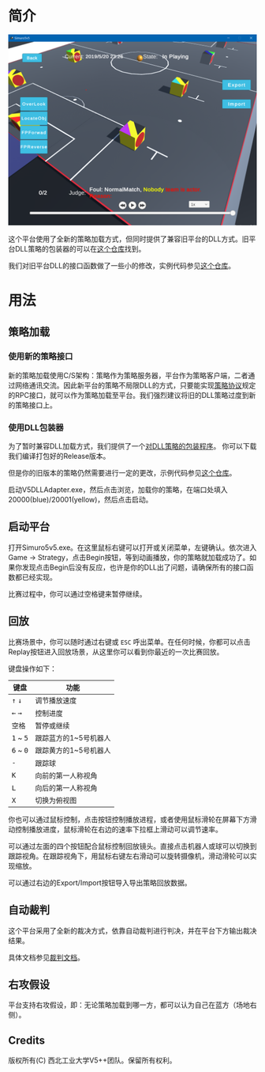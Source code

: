 # 简介

![screenshot](./Documents/screenshot.png)

这个平台使用了全新的策略加载方式，但同时提供了兼容旧平台的DLL方式。旧平台DLL策略的包装器的可以在[这个仓库](https://github.com/npuv5pp/V5DLLAdapter)找到。

我们对旧平台DLL的接口函数做了一些小的修改，实例代码参见[这个仓库](https://github.com/npuv5pp/DLLStrategy)。

# 用法

## 策略加载

### 使用新的策略接口

新的策略加载使用C/S架构：策略作为策略服务器，平台作为策略客户端，二者通过网络通讯交流。因此新平台的策略不局限DLL的方式，只要能实现[策略协议](https://github.com/npuv5pp/V5RPC)规定的RPC接口，就可以作为策略加载至平台。我们强烈建议将旧的DLL策略过度到新的策略接口上。

### 使用DLL包装器

为了暂时兼容DLL加载方式，我们提供了一个[对DLL策略的包装程序](https://github.com/npuv5pp/V5DLLAdapter)。 你可以下载我们编译打包好的Release版本。

但是你的旧版本的策略仍然需要进行一定的更改，示例代码参见[这个仓库](https://github.com/npuv5pp/DLLStrategy)。

启动V5DLLAdapter.exe，然后点击浏览，加载你的策略，在端口处填入20000(blue)/20001(yellow)，然后点击启动。

## 启动平台

打开Simuro5v5.exe。在这里鼠标右键可以打开或关闭菜单，左键确认。依次进入Game -> Strategy，点击Begin按钮，等到动画播放，你的策略就加载成功了。如果你发现点击Begin后没有反应，也许是你的DLL出了问题，请确保所有的接口函数都已经实现。

比赛过程中，你可以通过空格键来暂停继续。

## 回放

比赛场景中，你可以随时通过右键或 `ESC` 呼出菜单。在任何时候，你都可以点击Replay按钮进入回放场景，从这里你可以看到你最近的一次比赛回放。

键盘操作如下：

| 键盘      | 功能                  |
|-----------|-----------------------|
| <kbd>↑</kbd> <kbd>↓</kbd>   | 调节播放速度          |
| <kbd>←</kbd> <kbd>→</kbd>   | 控制进度              |
| <kbd>空格</kbd>    | 暂停或继续            |
| <kbd>1</kbd> ~ <kbd>5</kbd> | 跟踪蓝方的1~5号机器人 |
| <kbd>6</kbd> ~ <kbd>0</kbd> | 跟踪黄方的1~5号机器人 |
| <kbd>-</kbd>       | 跟踪球                |
| <kbd>K</kbd>       | 向前的第一人称视角    |
| <kbd>L</kbd>       | 向后的第一人称视角    |
| <kbd>X</kbd>       | 切换为俯视图          |

你也可以通过鼠标控制，点击按钮控制播放进程，或者使用鼠标滑轮在屏幕下方滑动控制播放进度，鼠标滑轮在右边的速率下拉框上滑动可以调节速率。

可以通过左面的四个按钮配合鼠标控制回放镜头。直接点击机器人或球可以切换到跟踪视角。在跟踪视角下，用鼠标右键左右滑动可以旋转摄像机，滑动滑轮可以实现缩放。

可以通过右边的Export/Import按钮导入导出策略回放数据。

## 自动裁判

这个平台采用了全新的裁决方式，依靠自动裁判进行判决，并在平台下方输出裁决结果。

具体文档参见[裁判文档](https://github.com/npuv5pp/Simuro5v5/blob/master/Documents/Referee_zh.md)。

## 右攻假设

平台支持右攻假设，即：无论策略加载到哪一方，都可以认为自己在蓝方（场地右侧）。

## Credits
版权所有(C) 西北工业大学V5++团队。保留所有权利。
